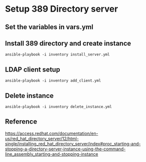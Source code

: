 # Setup 389 Directory server

## Set the variables in vars.yml

## Install 389 directory and create instance

	ansible-playbook -i inventory install_server.yml

## LDAP client setup

	ansible-playbook -i inventory add_client.yml

## Delete instance

	ansible-playbook -i inventory delete_instance.yml

## Reference

https://access.redhat.com/documentation/en-us/red_hat_directory_server/12/html-single/installing_red_hat_directory_server/index#proc_starting-and-stopping-a-directory-server-instance-using-the-command-line_assembly_starting-and-stopping-instance
